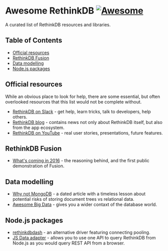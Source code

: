 # Awesome RethinkDB [![Awesome](https://cdn.rawgit.com/sindresorhus/awesome/d7305f38d29fed78fa85652e3a63e154dd8e8829/media/badge.svg)](https://github.com/sindresorhus/awesome)
 A curated list of RethinkDB resources and libraries.


## Table of Contents

- [Official resources](#official-resources)
- [RethinkDB Fusion](#rethinkdb-fusion)
- [Data modelling](#data-modelling)
- [Node.js packages](#node-js-packages)

## Official resources

While an obvious place to look for help, there are some essential, but often overlooked resources that this list would not be complete without.

* [RethinkDB on Slack](https://rethinkdb.slack.com/messages/general/) - get help, learn tricks, talk to developers, help others.
* [RethinkDB blog](http://rethinkdb.com/blog/) - contains news not only about RethinkDB itself, but also from the app ecosystem.
* [RethinkDB on YouTube](https://www.youtube.com/channel/UC1kJkmSWt_snLDfuXgJnLnQ) - real user stories, presentations, future features.

## RethinkDB Fusion

* [What's coming in 2016](https://youtu.be/zL5_EsF06DM?t=657) - the reasoning behind, and the first public demonstration of Fusion.

## Data modelling

* [Why not MongoDB](http://www.sarahmei.com/blog/2013/11/11/why-you-should-never-use-mongodb/) - a dated article with a timeless lesson about potential risks of storing document trees vs relational data.
* [Awesome Big Data](https://github.com/onurakpolat/awesome-bigdata) - gives you a wider contaxt of the database world.

## Node.js packages

* [rethinkdbdash](https://www.npmjs.com/package/rethinkdbdash) - an alternative driver featuring connecting pooling.
* [JS Data adapter](https://www.npmjs.com/package/js-data-rethinkdb) - allows you to use one API to query RethinkDB from Node.js as you would query REST API from a browser. 

